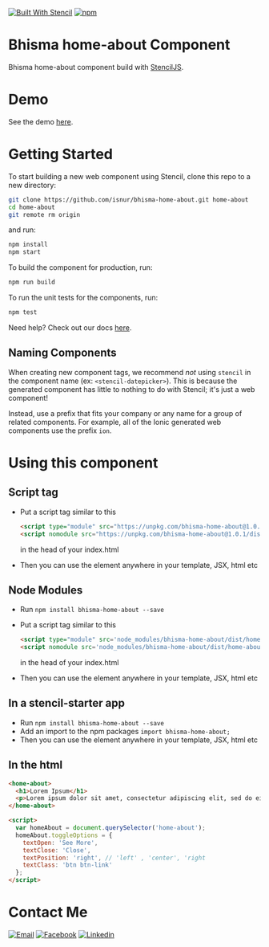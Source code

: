 [![Built With Stencil](https://img.shields.io/badge/-Built%20With%20Stencil-16161d.svg?logo=data%3Aimage%2Fsvg%2Bxml%3Bbase64%2CPD94bWwgdmVyc2lvbj0iMS4wIiBlbmNvZGluZz0idXRmLTgiPz4KPCEtLSBHZW5lcmF0b3I6IEFkb2JlIElsbHVzdHJhdG9yIDE5LjIuMSwgU1ZHIEV4cG9ydCBQbHVnLUluIC4gU1ZHIFZlcnNpb246IDYuMDAgQnVpbGQgMCkgIC0tPgo8c3ZnIHZlcnNpb249IjEuMSIgaWQ9IkxheWVyXzEiIHhtbG5zPSJodHRwOi8vd3d3LnczLm9yZy8yMDAwL3N2ZyIgeG1sbnM6eGxpbms9Imh0dHA6Ly93d3cudzMub3JnLzE5OTkveGxpbmsiIHg9IjBweCIgeT0iMHB4IgoJIHZpZXdCb3g9IjAgMCA1MTIgNTEyIiBzdHlsZT0iZW5hYmxlLWJhY2tncm91bmQ6bmV3IDAgMCA1MTIgNTEyOyIgeG1sOnNwYWNlPSJwcmVzZXJ2ZSI%2BCjxzdHlsZSB0eXBlPSJ0ZXh0L2NzcyI%2BCgkuc3Qwe2ZpbGw6I0ZGRkZGRjt9Cjwvc3R5bGU%2BCjxwYXRoIGNsYXNzPSJzdDAiIGQ9Ik00MjQuNywzNzMuOWMwLDM3LjYtNTUuMSw2OC42LTkyLjcsNjguNkgxODAuNGMtMzcuOSwwLTkyLjctMzAuNy05Mi43LTY4LjZ2LTMuNmgzMzYuOVYzNzMuOXoiLz4KPHBhdGggY2xhc3M9InN0MCIgZD0iTTQyNC43LDI5Mi4xSDE4MC40Yy0zNy42LDAtOTIuNy0zMS05Mi43LTY4LjZ2LTMuNkgzMzJjMzcuNiwwLDkyLjcsMzEsOTIuNyw2OC42VjI5Mi4xeiIvPgo8cGF0aCBjbGFzcz0ic3QwIiBkPSJNNDI0LjcsMTQxLjdIODcuN3YtMy42YzAtMzcuNiw1NC44LTY4LjYsOTIuNy02OC42SDMzMmMzNy45LDAsOTIuNywzMC43LDkyLjcsNjguNlYxNDEuN3oiLz4KPC9zdmc%2BCg%3D%3D&colorA=16161d&style=flat-square)](https://stenciljs.com/)
[![npm](https://img.shields.io/npm/v/bhisma-home-about.svg?maxAge=3600)](https://www.npmjs.com/package/bhisma-home-about)

# Bhisma home-about Component

Bhisma home-about component build with [StencilJS](https://stenciljs.com/).

# Demo

See the demo [here](https://bhisma.isnur.com/home-about.html).

# Getting Started

To start building a new web component using Stencil, clone this repo to a new directory:

```bash
git clone https://github.com/isnur/bhisma-home-about.git home-about
cd home-about
git remote rm origin
```

and run:

```bash
npm install
npm start
```

To build the component for production, run:

```bash
npm run build
```

To run the unit tests for the components, run:

```bash
npm test
```

Need help? Check out our docs [here](https://stenciljs.com/docs/my-first-component).

## Naming Components

When creating new component tags, we recommend _not_ using `stencil` in the component name (ex: `<stencil-datepicker>`). This is because the generated component has little to nothing to do with Stencil; it's just a web component!

Instead, use a prefix that fits your company or any name for a group of related components. For example, all of the Ionic generated web components use the prefix `ion`.

# Using this component

## Script tag

- Put a script tag similar to this

  ```html
  <script type="module" src="https://unpkg.com/bhisma-home-about@1.0.1/dist/home-about/home-about.esm.js"></script>
  <script nomodule src="https://unpkg.com/bhisma-home-about@1.0.1/dist/home-about/home-about.js"></script>
  ```
  
  in the head of your index.html
- Then you can use the element anywhere in your template, JSX, html etc

## Node Modules

- Run `npm install bhisma-home-about --save`
- Put a script tag similar to this

  ```html
  <script type="module" src='node_modules/bhisma-home-about/dist/home-about/home-about.esm.js'></script>
  <script nomodule src='node_modules/bhisma-home-about/dist/home-about/home-about.js'></script>
  ```

    in the head of your index.html
- Then you can use the element anywhere in your template, JSX, html etc

## In a stencil-starter app

- Run `npm install bhisma-home-about --save`
- Add an import to the npm packages `import bhisma-home-about;`
- Then you can use the element anywhere in your template, JSX, html etc

## In the html

```html
<home-about>
  <h1>Lorem Ipsum</h1>
  <p>Lorem ipsum dolor sit amet, consectetur adipiscing elit, sed do eiusmod tempor incididunt ut labore et dolore magna aliqua. Ut enim ad minim veniam, quis nostrud exercitation ullamco laboris nisi ut aliquip ex ea commodo consequat. Duis aute irure dolor in reprehenderit in voluptate velit esse cillum dolore eu fugiat nulla pariatur. Excepteur sint occaecat cupidatat non proident, sunt in culpa qui officia deserunt mollit anim id est laborum.</p>
</home-about>

<script>
  var homeAbout = document.querySelector('home-about');
  homeAbout.toggleOptions = {
    textOpen: 'See More',
    textClose: 'Close',
    textPosition: 'right', // 'left' , 'center', 'right
    textClass: 'btn btn-link'
  };
</script>
```

# Contact Me

[![Email](https://img.shields.io/badge/isnurmsm-Email-yellow.svg?maxAge=3600)](mailto:isnurmsm@gmail.com)
[![Facebook](https://img.shields.io/badge/isnurmsm-Facebook-blue.svg?maxAge=3600)](https://facebook.com/isnurmsm)
[![Linkedin](https://img.shields.io/badge/isnur-Linkedin-0077b5.svg?maxAge=3600)](https://www.linkedin.com/in/isnur/)
